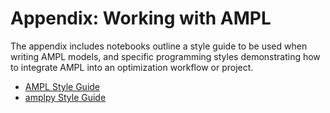 # Appendix: Working with AMPL

The appendix includes notebooks outline a style guide to be used when writing AMPL models, and specific programming styles demonstrating how to integrate AMPL into an optimization workflow or project.

* [AMPL Style Guide](ampl-style-guide.ipynb)
* [amplpy Style Guide](amplpy-style-guide.ipynb)